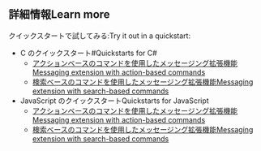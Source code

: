 ## <a name="learn-more"></a><span data-ttu-id="a235c-101">詳細情報</span><span class="sxs-lookup"><span data-stu-id="a235c-101">Learn more</span></span>

<span data-ttu-id="a235c-102">クイックスタートで試してみる:</span><span class="sxs-lookup"><span data-stu-id="a235c-102">Try it out in a quickstart:</span></span>

* <span data-ttu-id="a235c-103">C のクイックスタート#</span><span class="sxs-lookup"><span data-stu-id="a235c-103">Quickstarts for C#</span></span>
  * [<span data-ttu-id="a235c-104">アクションベースのコマンドを使用したメッセージング拡張機能</span><span class="sxs-lookup"><span data-stu-id="a235c-104">Messaging extension with action-based commands</span></span>](https://github.com/microsoft/BotBuilder-Samples/tree/master/samples/csharp_dotnetcore/51.teams-messaging-extensions-action)
  * [<span data-ttu-id="a235c-105">検索ベースのコマンドを使用したメッセージング拡張機能</span><span class="sxs-lookup"><span data-stu-id="a235c-105">Messaging extension with search-based commands</span></span>](https://github.com/microsoft/BotBuilder-Samples/tree/master/samples/csharp_dotnetcore/50.teams-messaging-extensions-search)
* <span data-ttu-id="a235c-106">JavaScript のクイックスタート</span><span class="sxs-lookup"><span data-stu-id="a235c-106">Quickstarts for JavaScript</span></span>
  * [<span data-ttu-id="a235c-107">アクションベースのコマンドを使用したメッセージング拡張機能</span><span class="sxs-lookup"><span data-stu-id="a235c-107">Messaging extension with action-based commands</span></span>](https://github.com/microsoft/BotBuilder-Samples/tree/master/samples/javascript_nodejs/51.teams-messaging-extensions-action)
  * [<span data-ttu-id="a235c-108">検索ベースのコマンドを使用したメッセージング拡張機能</span><span class="sxs-lookup"><span data-stu-id="a235c-108">Messaging extension with search-based commands</span></span>](https://github.com/microsoft/BotBuilder-Samples/tree/master/samples/javascript_nodejs/50.teams-messaging-extensions-search)